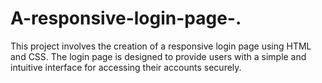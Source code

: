 # A-responsive-login-page-.
This project involves the creation of a responsive login page using HTML and CSS. The login page is designed to provide users with a simple and intuitive interface for accessing their accounts securely.
